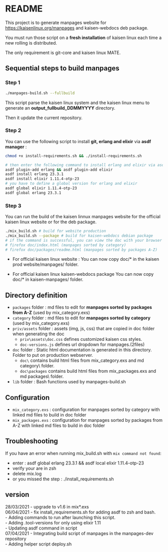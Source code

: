 # README

This project is to generate manpages website for https://kaisenlinux.org/manpages and kaisen-webdocs deb package.

You must run those script on a **fresh installation** of kaisen linux each time a new rolling is distributed.

The only requirement is git-core and kaisen linux MATE.

## Sequential steps to build manpages

### Step 1

```bash
./manpages-build.sh --fullbuild
```
This script parse the kaisen linux system and the kaisen linux menu to generate an **output_fullbuild_DDMMYYYY** directory.

Then it update the current repository.

### Step 2

You can use the following script to install **git, erlang and elixir** via **asdf manager** :

```bash
chmod +x install-requirements.sh && ./install-requirements.sh
```

```bash
# then enter the following command to install erlang and elixir via asdf
asdf plugin-add erlang && asdf plugin-add elixir
asdf install erlang 23.3.1
asdf install elixir 1.11.4-otp-23
# you have to define a global version for erlang and elixir
asdf global elixir 1.11.4-otp-23
asdf global erlang 23.3.1 
```

### Step 3

You can run the build of the kaisen linnux manpages website for the official kaisen linux website or for the deb package.

```bash
./mix_build.sh # build for website production
./mix_build.sh --package # build for kaisen-webdocs debian package
# if the command is successful, you can view the doc with your browser
# firefox doc/index.html (manpages sorted by category)
# firefox doc/packages/readme.html (manpages sorted by packages A-Z)
```

- For official kaisen linux website :
You can now copy doc/* in the kaisen prod website/manpages/ folder.

- For official kaisen linux kaisen-webdocs package
You can now copy doc/* in kaisen-manpages/ folder.


## Directory definition

- `packages` folder : md files to edit for **manpages sorted by packages from A-Z** (used by mix_category.exs)  
- `category` folder : md files to edit for **manpages sorted by category** (used by mix_category.exs)
- `priv/assets` folder : assets (img, js, css) that are copied in doc folder when generating the doc
    - `priv\assets\doc.css` defines customized kaisen css styles.
    - `doc-versions.js` defines url dropdown for manpages.(2files)
- `doc` folder : Static html documentation is generated in this directory. Folder to put on production webserver.
    - `doc\` contains build html files from mix_category.exs and md category\ folder.
    - `doc\packages` contains build html files from mix_packages.exs and md packages\ folder.
- `lib` folder : Bash functions used by manpages-build.sh

## Configuration

- `mix_category.exs` : configuration for manpages sorted by category with linked md files to build in doc folder
- `mix_packages.exs` : configuration for manpages sorted by packages from A-Z with linked md files to build in doc folder

## Troubleshooting

If you have an error when running mix_build.sh with `mix command not found`:
- enter : asdf global erlang 23.3.1 && asdf local elixir 1.11.4-otp-23                            
- verify your are in zsh
- delete mix.log
- or you missed the step : ./install_requirements.sh

## version

28/03/2021 - upgrade to v1.6 in mix*.exs  
06/04/2021 - fix install_requirements.sh for adding asdf to zsh and bash.  
	   - Adding commands to run after launching this script.  
	   - Adding .tool-versions for only using elixir 1.11  
	   - Updating asdf command in script  	
07/04/2021 - Integrating build script of manpages in the manpages-dev repository  
	   - Adding helper script deploy.sh
